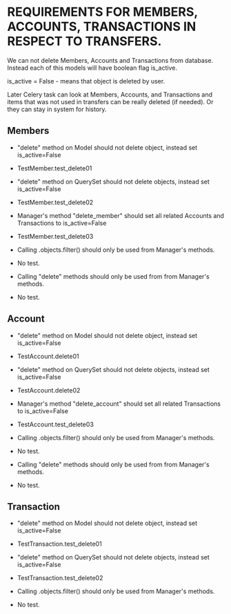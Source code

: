 # REQUIREMENTS FOR MEMBERS, ACCOUNTS, TRANSACTIONS IN RESPECT TO TRANSFERS.
 
 We can not delete Members, Accounts and Transactions from database.
 Instead each of this models will have boolean flag is_active.

 is_active = False - means that object is deleted by user.

 Later Celery task can look at Members, Accounts, and Transactions and items that was not used in transfers can be really deleted (if needed). Or they can stay in system for history.



## Members

* "delete" method on Model should not delete object, instead set is_active=False
* TestMember.test_delete01

* "delete" method on QuerySet should not delete objects, instead set is_active=False
* TestMember.test_delete02 

* Manager's method "delete_member" should set all related Accounts and Transactions to is_active=False
* TestMember.test_delete03

* Calling .objects.filter() should only be used from Manager's methods.
* No test.

* Calling "delete" methods should only be used from from Manager's methods.
* No test.



## Account

* "delete" method on Model should not delete object, instead set is_active=False
* TestAccount.delete01

* "delete" method on QuerySet should not delete objects, instead set is_active=False
* TestAccount.delete02

* Manager's method "delete_account" should set all related Transactions to is_active=False
* TestAccount.test_delete03

* Calling .objects.filter() should only be used from Manager's methods.
* No test.

* Calling "delete" methods should only be used from from Manager's methods.
* No test.





## Transaction

* "delete" method on Model should not delete object, instead set is_active=False
* TestTransaction.test_delete01

* "delete" method on QuerySet should not delete objects, instead set is_active=False
* TestTransaction.test_delete02

* Calling .objects.filter() should only be used from Manager's methods.
* No test.